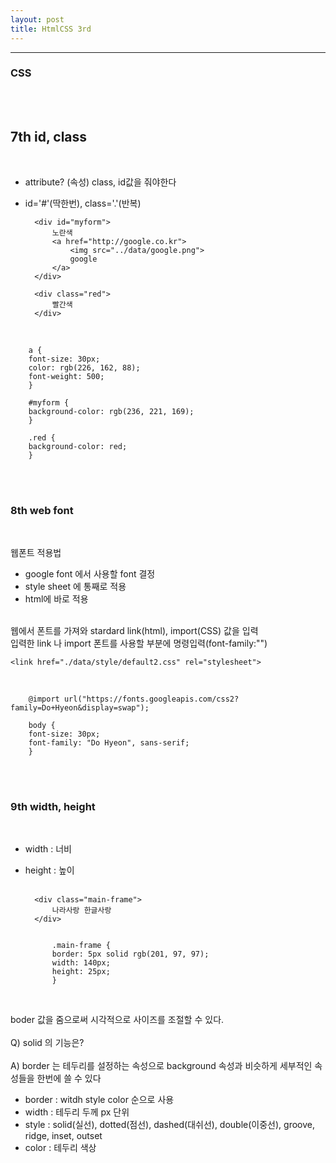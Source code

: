 ```yaml
---
layout: post
title: HtmlCSS 3rd
---
```


---

### CSS

<br><br>

## 7th id, class

<br>

- attribute? (속성) class, id값을 줘야한다
- id='#'(딱한번), class='.'(반복)
  <br>

        <div id="myform">
            노란색
            <a href="http://google.co.kr">
                <img src="../data/google.png">
                google
            </a>
        </div>

        <div class="red">
            빨간색
        </div>

<br>

        a {
        font-size: 30px;
        color: rgb(226, 162, 88);
        font-weight: 500;
        }

        #myform {
        background-color: rgb(236, 221, 169);
        }

        .red {
        background-color: red;
        }

<br><br>

### 8th web font

<br>

웹폰트 적용법<br>

- google font 에서 사용할 font 결정
- style sheet 에 통째로 적용<br>
- html에 바로 적용<br><br>

웹에서 폰트를 가져와 stardard link(html), import(CSS) 값을 입력<br>
입력한 link 나 import 폰트를 사용할 부분에 명령입력(font-family:"")

    <link href="./data/style/default2.css" rel="stylesheet">

<br>

        @import url("https://fonts.googleapis.com/css2?family=Do+Hyeon&display=swap");

        body {
        font-size: 30px;
        font-family: "Do Hyeon", sans-serif;
        }

<br><br>

### 9th width, height

<br>

- width : 너비<br>
- height : 높이<br>
  <br>

        <div class="main-frame">
            나라사랑 한글사랑
        </div>


            .main-frame {
            border: 5px solid rgb(201, 97, 97);
            width: 140px;
            height: 25px;
            }

<br>

boder 값을 줌으로써 시각적으로 사이즈를 조절할 수 있다.<br><br>
Q) solid 의 기능은?<br><br>
A) border 는 테두리를 설정하는 속성으로 background 속성과 비슷하게 세부적인 속성들을 한번에 쓸 수 있다<br>

- border : witdh style color 순으로 사용<br>
- width : 테두리 두께 px 단위 <br>
- style : solid(실선), dotted(점선), dashed(대쉬선), double(이중선), groove, ridge, inset, outset<br>
- color : 테두리 색상
  <br>
